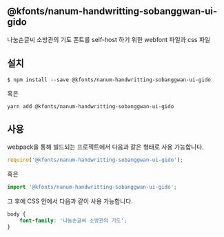 
@kfonts/nanum-handwritting-sobanggwan-ui-gido
---------------------

나눔손글씨 소방관의 기도 폰트를 self-host 하기 위한 webfont 파일과 css 파일

설치
----

```
$ npm install --save @kfonts/nanum-handwritting-sobanggwan-ui-gido
```

혹은

```
yarn add @kfonts/nanum-handwritting-sobanggwan-ui-gido
```

사용
----

webpack을 통해 빌드되는 프로젝트에서 다음과 같은 형태로 사용 가능합니다.

```js
require('@kfonts/nanum-handwritting-sobanggwan-ui-gido');
```

혹은

```js
import '@kfonts/nanum-handwritting-sobanggwan-ui-gido';
```

그 후에 CSS 안에서 다음과 같이 사용 가능합니다.

```css
body {
    font-family: '나눔손글씨 소방관의 기도';
}
```
